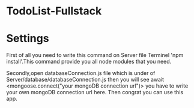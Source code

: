 # TodoList-Fullstack
 # Settings
 First of all you need to write this command on Server file Terminel 'npm install'.This command provide you all node modules that you need.
 
 
 Secondly,open databaseConnection.js file which is under of Server/database/databaseConnection.js then you will see await <mongoose.connect("your mongoDB connection url")> you have to write your own mongoDB connection url here. Then congrat you can use this app.

